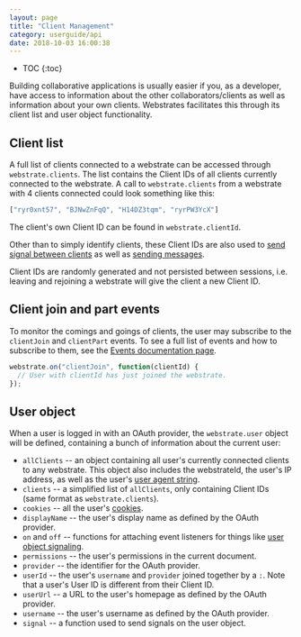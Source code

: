 ```yaml
---
layout: page
title: "Client Management"
category: userguide/api
date: 2018-10-03 16:00:38
---
```


* TOC
{:toc}

Building collaborative applications is usually easier if you, as a developer, have access to information about the other collaborators/clients as well as information about your own clients. Webstrates facilitates this through its client list and user object functionality.

## Client list

A full list of clients connected to a webstrate can be accessed through `webstrate.clients`.
The list contains the Client IDs of all clients currently connected to the webstrate.
A call to `webstrate.clients` from a webstrate with 4 clients connected could look something like this:

```javascript
["ryr0xnt57", "BJNwZnFqQ", "H14DZ3tqm", "ryrPW3YcX"]
```

The client's own Client ID can be found in `webstrate.clientId`.

Other than to simply identify clients, these Client IDs are also used to [send signal between clients](/userguide/api/signaling.html) as well as [sending messages](/userguide/api/messaging.html).

Client IDs are randomly generated and not persisted between sessions, i.e. leaving and rejoining a webstrate will give the client a new Client ID.

## Client join and part events

To monitor the comings and goings of clients, the user may subscribe to the `clientJoin` and `clientPart` events.
To see a full list of events and how to subscribe to them, see the [Events documentation page](/userguide/api/events.html#full-list-of-on-events).

```javascript
webstrate.on("clientJoin", function(clientId) {
  // User with clientId has just joined the webstrate.
});
```

## User object

When a user is logged in with an OAuth provider, the `webstrate.user` object will be defined, containing a bunch of information about the current user:

- `allClients` -- an object containing all user's currently connected clients to any webstrate. This object also includes the webstrateId, the user's IP address, as well as the user's [user agent string](https://developer.mozilla.org/en-US/docs/Glossary/User_agent).
- `clients` -- a simplified list of `allClients`, only containing Client IDs (same format as `webstrate.clients`).
- `cookies` -- all the user's [cookies](/userguide/api/cookies.html).
- `displayName` -- the user's display name as defined by the OAuth provider.
- `on` and `off` -- functions for attaching event listeners for things like [user object signaling](/userguide/api/signaling.html#signaling-on-user-object).
- `permissions` -- the user's permissions in the current document.
- `provider` -- the identifier for the OAuth provider.
- `userId` -- the user's `username` and `provider` joined together by a `:`. Note that a user's User ID is different from their Client ID.
- `userUrl` -- a URL to the user's homepage as defined by the OAuth provider.
- `username` -- the user's username as defined by the OAuth provider.
- `signal` -- a function used to send signals on the user object.